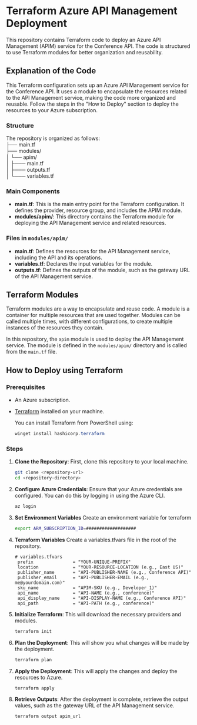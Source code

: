 # Terraform Azure API Management Deployment

This repository contains Terraform code to deploy an Azure API Management (APIM) service for the Conference API. The code is structured to use Terraform modules for better organization and reusability.

## Explanation of the Code
This Terraform configuration sets up an Azure API Management service for the Conference API. It uses a module to encapsulate the resources related to the API Management service, making the code more organized and reusable. Follow the steps in the "How to Deploy" section to deploy the resources to your Azure subscription.

### Structure
The repository is organized as follows:  
├── main.tf  
├── modules/  
│ └── apim/  
│ ├─── main.tf  
│ ├─── outputs.tf   
│ └─── variables.tf   

### Main Components

- **main.tf**: This is the main entry point for the Terraform configuration. It defines the provider, resource group, and includes the APIM module.
- **modules/apim/**: This directory contains the Terraform module for deploying the API Management service and related resources.

### Files in `modules/apim/`

- **main.tf**: Defines the resources for the API Management service, including the API and its operations.
- **variables.tf**: Declares the input variables for the module.
- **outputs.tf**: Defines the outputs of the module, such as the gateway URL of the API Management service.

## Terraform Modules

Terraform modules are a way to encapsulate and reuse code. A module is a container for multiple resources that are used together. Modules can be called multiple times, with different configurations, to create multiple instances of the resources they contain.

In this repository, the `apim` module is used to deploy the API Management service. The module is defined in the `modules/apim/` directory and is called from the `main.tf` file.

## How to Deploy using Terraform
### Prerequisites

- An Azure subscription.
- [Terraform](https://www.terraform.io/downloads.html) installed on your machine.  
  
  You can install Terraform from PowerShell using:
  ```powershell
  winget install hashicorp.terraform
  ```
### Steps

1. **Clone the Repository**: First, clone this repository to your local machine.
    ```sh
    git clone <repository-url>
    cd <repository-directory>
    ```

2. **Configure Azure Credentials**: Ensure that your Azure credentials are configured. You can do this by logging in using the Azure CLI.
    ```sh
    az login
    ```
3. **Set Environment Variables** Create an environment variable for terraform
   ```bash
   export ARM_SUBSCRIPTION_ID=###################
   ```
   
3. **Terraform Variables** Create a variables.tfvars file in the root of the repository.
   ```hcl
   # variables.tfvars
    prefix               = "YOUR-UNIQUE-PREFIX"
    location             = "YOUR-RESOURCE-LOCATION (e.g., East US)"
    publisher_name       = "API-PUBLISHER-NAME (e.g., Conference API)"
    publisher_email      = "API-PUBLISHER-EMAIL (e.g., me@yourdomain.com)"
    sku_name             = "APIM-SKU (e.g., Developer_1)"
    api_name             = "API-NAME (e.g., conference)"
    api_display_name     = "API-DISPLAY-NAME (e.g., Conference API)"
    api_path             = "API-PATH (e.g., conference)"
    ```

4. **Initialize Terraform**: This will download the necessary providers and modules.
    ```sh
    terraform init
    ```

5. **Plan the Deployment**: This will show you what changes will be made by the deployment.
    ```sh
    terraform plan
    ```

6. **Apply the Deployment**: This will apply the changes and deploy the resources to Azure.
    ```sh
    terraform apply
    ```
7. **Retrieve Outputs**: After the deployment is complete, retrieve the output values, such as the gateway URL of the API Management service.
    ```sh
    terraform output apim_url
    ```
